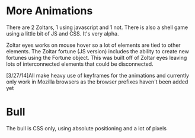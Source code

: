 More Animations
=======

There are 2 Zoltars, 1 using javascript and 1 not. There is also a shell game using a little bit of JS and CSS. It's very alpha.

Zoltar eyes works on mouse hover so a lot of elements are tied to other elements.
The Zoltar fortune (JS version) includes the ability to create new fortunes using the Fortune object. This was built off of Zoltar eyes leaving lots of interconnected elements that could be disconnected.

[3/27/14]All make heavy use of keyframes for the animations and currently only work in Mozilla browsers as the browser prefixes haven't been added yet 

Bull
=======

The bull is CSS only, using absolute positioning and a lot of pixels